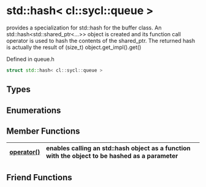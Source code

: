# std::hash< cl::sycl::queue >

provides a specialization for std::hash for the buffer class. An std::hash<std::shared_ptr<...>> object is created and its function call operator is used to hash the contents of the shared_ptr. The returned hash is actually the result of (size_t) object.get_impl().get() 

Defined in queue.h

```cpp
struct std::hash< cl::sycl::queue >
```

## Types

## Enumerations

## Member Functions

| [operator()](./functions/operator()/README.md) | enables calling an std::hash object as a function with the object to be hashed as a parameter  |
| :--- | :--- |


## Friend Functions

